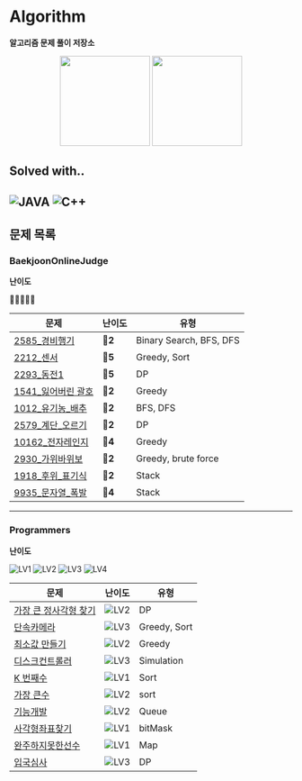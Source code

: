 # Algorithm

**알고리즘 문제 풀이 저장소**

<div align = "center">
  <img src="https://camo.githubusercontent.com/96deb9410f82a396ee353915212bd06c6c26a6e745ca740e61f6b2b1d4dec27f/687474703a2f2f6d617a617373756d6e6964612e7774662f6170692f76322f67656e65726174655f62616467653f626f6a3d68616c7563696e6f72" height=160/ alt="">
  <img src="https://mazandi.herokuapp.com/api?handle=halucinor&theme=warm" height=160/ alt="">
</div>

## Solved with..
![JAVA](https://img.shields.io/badge/Java-ED8B00?style=for-the-badge&logo=java&logoColor=white)
![C++](https://img.shields.io/badge/C%2B%2B-00599C?style=for-the-badge&logo=c%2B%2B&logoColor=white)
----
## 문제 목록

### BaekjoonOnlineJudge
**난이도**

💎🔴🥇🥈🥉

| 문제                                          | 난이도     | 유형                      |
|---------------------------------------------|---------|-------------------------|
| [2585_경비행기](BOJ/[BOJ]2585_경비행기.cpp)         | **🥇2** | Binary Search, BFS, DFS |
| [2212_센서](BOJ/[BOJ]2212_센서.cpp)             | **🥇5** | Greedy, Sort            |
| [2293_동전1](BOJ/[BOJ]2293_동전1.cpp)           | **🥇5** | DP                      |
| [1541_잃어버린 괄호](BOJ/[BOJ]1541_잃어버린_괄호.cpp)   | **🥈2** | Greedy                  |
| [1012_유기농_배추](BOJ/[BOJ]1012_유기농_배추.cpp)     | **🥈2** | BFS, DFS                |
| [2579_계단_오르기](BOJ/[BOJ]2579_계단_오르기.cpp)     | **🥈2** | DP                      |
| [10162_전자레인지](BOJ/[BOJ]10162_전자레인지.cpp)     | **🥉4** | Greedy                  |
| [2930_가위바위보](BOJ/[BOJ]2930_가위바위보.cpp)       | **🥉2** | Greedy, brute force     |
| [1918_후위_표기식](BOJ/src/후위표기식_1918/Main.java) | **🥇2** | Stack                   |
| [9935_문자열_폭발](BOJ/src/문자열폭발_9935/Main.java) | **🥇4** | Stack                   |


-----
### Programmers

**난이도**

![LV1](https://img.shields.io/badge/-LV1-success?style=flat)
![LV2](https://img.shields.io/badge/-LV2-yellow?style=flat)
![LV3](https://img.shields.io/badge/-LV3-orange?style=flat)
![LV4](https://img.shields.io/badge/-LV4-red?style=flat)

| 문제                                                     | 난이도                                                          | 유형           |
|--------------------------------------------------------|--------------------------------------------------------------|--------------|
| [가장 큰 정사각형 찾기](Programmers/[programmers]가장큰정사각형찾기.cpp) | ![LV2](https://img.shields.io/badge/-LV2-yellow?style=flat)  | DP           |
| [단속카메라](Programmers/[programmers]단속카메라.cpp)            | ![LV3](https://img.shields.io/badge/-LV3-orange?style=flat)  | Greedy, Sort |
| [최소값 만들기](Programmers/[programmers]최소값_만들기.cpp)        | ![LV2](https://img.shields.io/badge/-LV2-yellow?style=flat)  | Greedy       |
| [디스크컨트롤러](Programmers/src/디스크컨트롤러/Solution.java)       | ![LV3](https://img.shields.io/badge/-LV3-orange?style=flat)  | Simulation   |
| [K 번째수](Programmers/src/K번째수/Solution.java)            | ![LV1](https://img.shields.io/badge/-LV1-success?style=flat) | Sort         |
| [가장 큰수](Programmers/src/가장큰수/Solution.java)            | ![LV2](https://img.shields.io/badge/-LV2-yellow?style=flat)  | sort         |
| [기능개발](Programmers/src/기능개발/Solution.java)             | ![LV2](https://img.shields.io/badge/-LV2-yellow?style=flat)  | Queue        |
| [사각형좌표찾기](Programmers/src/사전테스트/Solution.java)         | ![LV1](https://img.shields.io/badge/-LV1-success?style=flat) | bitMask      |
| [완주하지못한선수](Programmers/src/완주하지못한선수/Solution.java)     | ![LV1](https://img.shields.io/badge/-LV1-success?style=flat) | Map          |
| [입국심사](Programmers/src/입국심사/Solution.java)             | ![LV3](https://img.shields.io/badge/-LV3-orange?style=flat)  | DP           |
